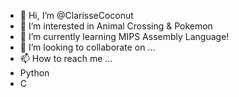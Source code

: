 - 👋 Hi, I’m @ClarisseCoconut
- 👀 I’m interested in Animal Crossing & Pokemon
- 🌱 I’m currently learning MIPS Assembly Language!
- 💞️ I’m looking to collaborate on ...
- 📫 How to reach me ...
- Python
- C

<!---
ClarisseCoconut/ClarisseCoconut is a ✨ special ✨ repository because its `README.md` (this file) appears on your GitHub profile.
You can click the Preview link to take a look at your changes.
--->
